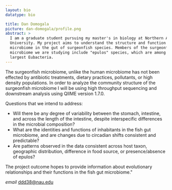 ```yaml
---
layout: bio
datatype: bio

title: Dan Domogala
picture: dan-domogala/profile.png
abstract: >
  I am a graduate student pursuing my master's in biology at Northern Arizona
  University. My project aims to understand the structure and function of the
  microbiome in the gut of surgeonfish species. Members of the surgeonfish
  microbiome we are studying include "epulos" species, which are among the
  largest Eubacteria.
---
```


The surgeonfish microbiome, unlike the human microbiome has not been effected by antibiotic treatments, dietary practices, pollutants, or high density populations. In order to analyze the community structure
of the surgeonfish microbiome I will be using high throughput sequencing and downstream analysis using QIIME version 1.7.0.

Questions that we intend to address:

 + Will there be any degree of variability between the stomach, intestine, and across the length of the intestine, despite interspecific differences in the microbial composition?
 + What are the identities and functions of inhabitants in the fish gut microbiome, and are changes due to circadian shifts consistent and predictable?
 + Are patterns observed in the data consistent across host taxon, geographic distribution, difference in food source, or presence/absence of epulos?


The project outcome hopes to provide information about evolutionary relationships and their functions in the fish gut microbiome."  



*email*
ddd38@nau.edu
